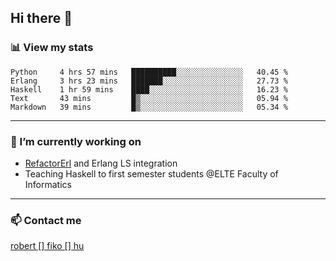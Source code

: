 ## Hi there 👋

### 📊 View my stats

<!--START_SECTION:waka-->
```text
Python     4 hrs 57 mins   ██████████░░░░░░░░░░░░░░░   40.45 % 
Erlang     3 hrs 23 mins   ███████░░░░░░░░░░░░░░░░░░   27.73 % 
Haskell    1 hr 59 mins    ████░░░░░░░░░░░░░░░░░░░░░   16.23 % 
Text       43 mins         █▒░░░░░░░░░░░░░░░░░░░░░░░   05.94 % 
Markdown   39 mins         █▒░░░░░░░░░░░░░░░░░░░░░░░   05.34 % 
```
<!--END_SECTION:waka-->


---

### 🔭 I’m currently working on
- [RefactorErl](https://plc.inf.elte.hu/erlang/) and Erlang LS integration
- Teaching Haskell to first semester students @ELTE Faculty of Informatics

---



### 📫 Contact me
[robert [] fiko [] hu](mailto:robert@fiko.hu)



<!--
**robertfiko/robertfiko** is a ✨ _special_ ✨ repository because its `README.md` (this file) appears on your GitHub profile.

Here are some ideas to get you started:

- 🔭 I’m currently working on ...
- 🌱 I’m currently learning ...
- 👯 I’m looking to collaborate on ...
- 🤔 I’m looking for help with ...
- 💬 Ask me about ...
- 📫 How to reach me: ...
- 😄 Pronouns: ...
- ⚡ Fun fact: ...
-->
